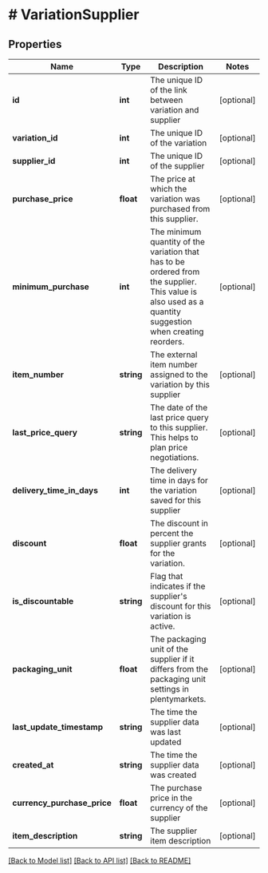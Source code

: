 # # VariationSupplier

## Properties

Name | Type | Description | Notes
------------ | ------------- | ------------- | -------------
**id** | **int** | The unique ID of the link between variation and supplier | [optional]
**variation_id** | **int** | The unique ID of the variation | [optional]
**supplier_id** | **int** | The unique ID of the supplier | [optional]
**purchase_price** | **float** | The price at which the variation was purchased from this supplier. | [optional]
**minimum_purchase** | **int** | The minimum quantity of the variation that has to be ordered from the supplier. This value is also used as a quantity suggestion when creating reorders. | [optional]
**item_number** | **string** | The external item number assigned to the variation by this supplier | [optional]
**last_price_query** | **string** | The date of the last price query to this supplier. This helps to plan price negotiations. | [optional]
**delivery_time_in_days** | **int** | The delivery time in days for the variation saved for this supplier | [optional]
**discount** | **float** | The discount in percent the supplier grants for the variation. | [optional]
**is_discountable** | **string** | Flag that indicates if the supplier&#39;s discount for this variation is active. | [optional]
**packaging_unit** | **float** | The packaging unit of the supplier if it differs from the packaging unit settings in plentymarkets. | [optional]
**last_update_timestamp** | **string** | The time the supplier data was last updated | [optional]
**created_at** | **string** | The time the supplier data was created | [optional]
**currency_purchase_price** | **float** | The purchase price in the currency of the supplier | [optional]
**item_description** | **string** | The supplier item description | [optional]

[[Back to Model list]](../../README.md#models) [[Back to API list]](../../README.md#endpoints) [[Back to README]](../../README.md)
